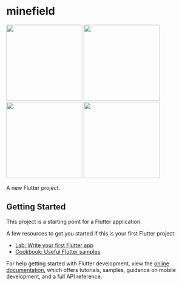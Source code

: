 
# minefield


<div>
    <img src="https://user-images.githubusercontent.com/54110867/172067141-4c4badc7-14c2-412d-a98b-b362ec868240.PNG" width="200px" />
    <img src="https://user-images.githubusercontent.com/54110867/172067161-66bf3c39-2fc5-4bb1-b0b9-5389ccdcea0f.PNG" width="200px" />
    <img src="https://user-images.githubusercontent.com/54110867/172067169-45aee781-efa6-4bb6-8f21-0bc070cec4e3.PNG" width="200px" />
  <img src="https://user-images.githubusercontent.com/54110867/172067456-336a1e1f-4721-4179-ba4f-79ce8bcad0f5.PNG" width="200px" />
</div>

A new Flutter project.

## Getting Started

This project is a starting point for a Flutter application.

A few resources to get you started if this is your first Flutter project:

- [Lab: Write your first Flutter app](https://docs.flutter.dev/get-started/codelab)
- [Cookbook: Useful Flutter samples](https://docs.flutter.dev/cookbook)

For help getting started with Flutter development, view the
[online documentation](https://docs.flutter.dev/), which offers tutorials,
samples, guidance on mobile development, and a full API reference.
